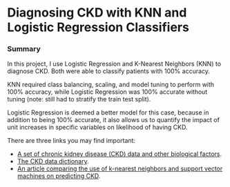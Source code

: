 # Diagnosing CKD with KNN and Logistic Regression Classifiers

### Summary
In this project, I use Logistic Regression and K-Nearest Neighbors (KNN) to diagnose CKD. Both were able to classify patients with 100% accuracy.

KNN required class balancing, scaling, and model tuning to perform with 100% accuracy, while Logistic Regression was 100% accurate without tuning (note: still had to stratify the train test split).

Logistic Regression is deemed a better model for this case, because in addition to being 100% accurate, it also allows us to quantify the impact of unit increases in specific variables on likelihood of having CKD.

There are three links you may find important:
- [A set of chronic kidney disease (CKD) data and other biological factors](./chronic_kidney_disease_full.csv).
- [The CKD data dictionary](./chronic_kidney_disease_header.txt).
- [An article comparing the use of k-nearest neighbors and support vector machines on predicting CKD](./chronic_kidney_disease.pdf).

